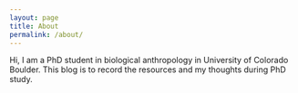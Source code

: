 ```yaml
---
layout: page
title: About
permalink: /about/
---
```

Hi, I am a PhD student in biological anthropology in University of Colorado Boulder.
This blog is to record the resources and my thoughts during PhD study.
